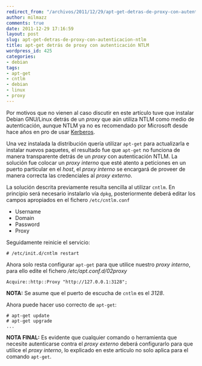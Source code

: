 ```yaml
---
redirect_from: "/archivos/2011/12/29/apt-get-detras-de-proxy-con-autenticacion-ntlm/"
author: milmazz
comments: true
date: 2011-12-29 17:16:59
layout: post
slug: apt-get-detras-de-proxy-con-autenticacion-ntlm
title: apt-get detrás de proxy con autenticación NTLM
wordpress_id: 425
categories:
- debian
tags:
- apt-get
- cntlm
- debian
- linux
- proxy
---
```


Por motivos que no vienen al caso discutir en este artículo tuve que instalar Debian GNU/Linux detrás de un _proxy_ que aún utiliza NTLM como medio de autenticación, aunque NTLM ya no es recomendado por Microsoft desde hace años en pro de usar [Kerberos](http://web.mit.edu/kerberos/).

Una vez instalada la distribución quería utilizar `apt-get` para actualizarla e instalar nuevos paquetes, el resultado fue que `apt-get` no funciona de manera transparente detrás de un _proxy_ con autenticación NTLM. La solución fue colocar un _proxy interno_ que esté atento a peticiones en un puerto particular en el _host_, el _proxy interno_ se encargará de proveer de manera correcta las credenciales al _proxy externo_.

La solución descrita previamente resulta sencilla al utilizar `cntlm`. En principio será necesario instalarlo vía `dpkg`, posteriormente deberá editar los campos apropiados en el fichero `/etc/cntlm.conf`

  * Username
  * Domain
  * Password
  * Proxy

Seguidamente reinicie el servicio:
    
    # /etc/init.d/cntlm restart

Ahora solo resta configurar `apt-get` para que utilice nuestro _proxy interno_, para ello edite el fichero _/etc/apt.conf.d/02proxy_

    Acquire::http::Proxy "http://127.0.0.1:3128";

**NOTA:** Se asume que el puerto de escucha de `cntlm` es el _3128_.

Ahora puede hacer uso correcto de `apt-get`:

    # apt-get update
    # apt-get upgrade
    ...

**NOTA FINAL:** Es evidente que cualquier comando o herramienta que necesite autenticarse contra el _proxy externo_ deberá configurarlo para que utilice el _proxy interno_, lo explicado en este artículo no solo aplica para el comando `apt-get`.
